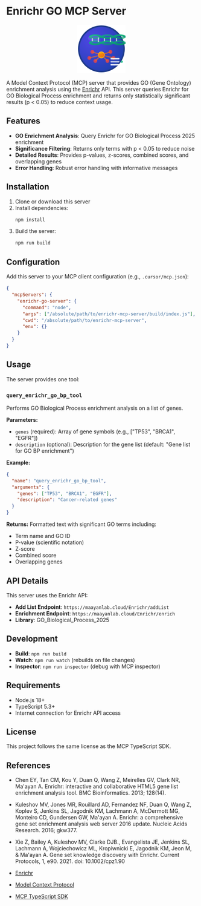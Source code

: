 <!--
 * @Date: 2025-06-03 14:18:58
 * @LastEditors: tianqitang1 Tianqi.Tang@ucsf.edu
 * @LastEditTime: 2025-06-03 14:51:58
 * @FilePath: /enrichr-mcp-server/README.md
-->
# Enrichr GO MCP Server

<div align="center">
  <img src="icon.svg" alt="Enrichr MCP Server Icon" width="128" height="128">
</div>

A Model Context Protocol (MCP) server that provides GO (Gene Ontology) enrichment analysis using the [Enrichr](https://maayanlab.cloud/Enrichr/) API. This server queries Enrichr for GO Biological Process enrichment and returns only statistically significant results (p < 0.05) to reduce context usage.

## Features

- **GO Enrichment Analysis**: Query Enrichr for GO Biological Process 2025 enrichment
- **Significance Filtering**: Returns only terms with p < 0.05 to reduce noise
- **Detailed Results**: Provides p-values, z-scores, combined scores, and overlapping genes
- **Error Handling**: Robust error handling with informative messages

## Installation

1. Clone or download this server
2. Install dependencies:
   ```bash
   npm install
   ```
3. Build the server:
   ```bash
   npm run build
   ```

## Configuration

Add this server to your MCP client configuration (e.g., `.cursor/mcp.json`):

```json
{
  "mcpServers": {
    "enrichr-go-server": {
      "command": "node",
      "args": ["/absolute/path/to/enrichr-mcp-server/build/index.js"],
      "cwd": "/absolute/path/to/enrichr-mcp-server",
      "env": {}
    }
  }
}
```

## Usage

The server provides one tool:

### `query_enrichr_go_bp_tool`

Performs GO Biological Process enrichment analysis on a list of genes.

**Parameters:**
- `genes` (required): Array of gene symbols (e.g., ["TP53", "BRCA1", "EGFR"])
- `description` (optional): Description for the gene list (default: "Gene list for GO BP enrichment")

**Example:**
```json
{
  "name": "query_enrichr_go_bp_tool",
  "arguments": {
    "genes": ["TP53", "BRCA1", "EGFR"],
    "description": "Cancer-related genes"
  }
}
```

**Returns:**
Formatted text with significant GO terms including:
- Term name and GO ID
- P-value (scientific notation)
- Z-score
- Combined score
- Overlapping genes

## API Details

This server uses the Enrichr API:
- **Add List Endpoint**: `https://maayanlab.cloud/Enrichr/addList`
- **Enrichment Endpoint**: `https://maayanlab.cloud/Enrichr/enrich`
- **Library**: GO_Biological_Process_2025

## Development

- **Build**: `npm run build`
- **Watch**: `npm run watch` (rebuilds on file changes)
- **Inspector**: `npm run inspector` (debug with MCP inspector)

## Requirements

- Node.js 18+
- TypeScript 5.3+
- Internet connection for Enrichr API access

## License

This project follows the same license as the MCP TypeScript SDK.

## References

- Chen EY, Tan CM, Kou Y, Duan Q, Wang Z, Meirelles GV, Clark NR, Ma'ayan A. Enrichr: interactive and collaborative HTML5 gene list enrichment analysis tool. BMC Bioinformatics. 2013; 128(14).

- Kuleshov MV, Jones MR, Rouillard AD, Fernandez NF, Duan Q, Wang Z, Koplev S, Jenkins SL, Jagodnik KM, Lachmann A, McDermott MG, Monteiro CD, Gundersen GW, Ma'ayan A. Enrichr: a comprehensive gene set enrichment analysis web server 2016 update. Nucleic Acids Research. 2016; gkw377.

- Xie Z, Bailey A, Kuleshov MV, Clarke DJB., Evangelista JE, Jenkins SL, Lachmann A, Wojciechowicz ML, Kropiwnicki E, Jagodnik KM, Jeon M, & Ma'ayan A. Gene set knowledge discovery with Enrichr. Current Protocols, 1, e90. 2021. doi: 10.1002/cpz1.90

- [Enrichr](https://maayanlab.cloud/Enrichr/)
- [Model Context Protocol](https://modelcontextprotocol.io/)
- [MCP TypeScript SDK](https://github.com/modelcontextprotocol/typescript-sdk)
